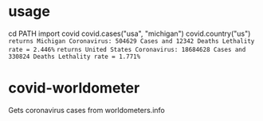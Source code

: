 # usage
cd PATH
import covid
covid.cases("usa", "michigan")
covid.country("us")
```returns Michigan Coronavirus: 504629 Cases and 12342 Deaths Lethality rate = 2.446%```
```returns United States Coronavirus: 18684628 Cases and 330824 Deaths Lethality rate = 1.771%```

# covid-worldometer
Gets coronavirus cases from worldometers.info
